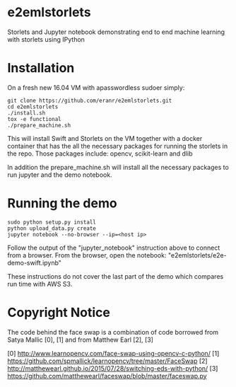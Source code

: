 # e2emlstorlets
Storlets and Jupyter notebook demonstrating end to end machine learning with storlets
using IPython

# Installation
On a fresh new 16.04 VM with apasswordless sudoer simply:

```
git clone https://github.com/eranr/e2emlstorlets.git
cd e2emlstorlets
./install.sh
tox -e functional
./prepare_machine.sh
```

This will install Swift and Storlets on the VM together with
a docker container that has the all the necessary packages
for running the storlets in the repo.
Those packages include: opencv, scikit-learn and dlib

In addition the prepare_machine.sh will install all the necessary
packages to run jupyter and the demo notebook.

# Running the demo

```
sudo python setup.py install
python upload_data.py create
jupyter notebook --no-browser --ip=<host ip>
```

Follow the output of the "jupyter_notebook" instruction above
to connect from a browser. From the browser, open the notebook:
"e2emlstorlets/e2e-demo-swift.ipynb"

These instructions do not cover the last part of the demo which
compares run time with AWS S3.

# Copyright Notice
The code behind the face swap is a combination of code borrowed from
Satya Mallic [0], [1] and from Matthew Earl [2], [3]

[0] http://www.learnopencv.com/face-swap-using-opencv-c-python/
[1] https://github.com/spmallick/learnopencv/tree/master/FaceSwap
[2] http://matthewearl.github.io/2015/07/28/switching-eds-with-python/
[3] https://github.com/matthewearl/faceswap/blob/master/faceswap.py

